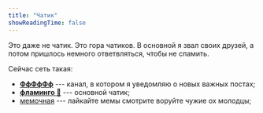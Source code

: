 ```yaml
---
title: "Чатик"
showReadingTime: false
---
```


Это даже не чатик. Это гора чатиков. В основной я звал своих друзей, а потом
пришлось немного ответвляться, чтобы не спамить.

Сейчас сеть такая:

* **[ФфФфФф](https://t.me/FlamingoCries)** --- канал, в котором я уведомляю о
  новых важных постах;
* **[фламинго 🦩](https://t.me/FlamingoSays)** --- основной чатик;
* [мемочная](https://t.me/+jAk-qpVbmflmOTFi) --- лайкайте мемы смотрите воруйте
  чужие ох молодцы;
